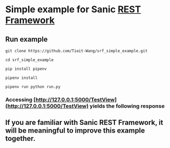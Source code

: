 # Simple example for Sanic [REST Framework](https://github.com/Tioit-Wang/sanic-rest-framework)  

## Run example
```shell
git clone https://github.com/Tioit-Wang/srf_simple_example.git 

cd srf_simple_example

pip install pipenv

pipenv install

pipenv run python run.py
```
### Accessing [http://127.0.0.1:5000/TestView](http://127.0.0.1:5000/TestView) yields the following response
## If you are familiar with Sanic REST Framework, it will be meaningful to improve this example together.
